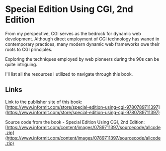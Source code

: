 # Special Edition Using CGI, 2nd Edition


From my perspective, CGI serves as the bedrock for dynamic web development. Although direct employment of CGI technology has waned in contemporary practices, many modern dynamic web frameworks owe their roots to CGI principles.

Exploring the techniques employed by web pioneers during the 90s can be quite intriguing.

I'll list all the resources I utilized to navigate through this book.

## Links
Link to the publisher site of this book: [https://www.informit.com/store/special-edition-using-cgi-9780789711397](https://www.informit.com/store/special-edition-using-cgi-9780789711397)

Source code from the book - Special Edition Using CGI, 2nd Edition: [https://www.informit.com/content/images/0789711397/sourcecode/allcode.zip](https://www.informit.com/content/images/0789711397/sourcecode/allcode.zip)
